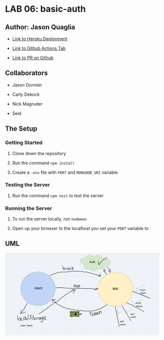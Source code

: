 # LAB 06: basic-auth

## Author: Jason Quaglia

- [Link to Heroku Deployment](https://basic-auth-jquaglia.herokuapp.com/)

- [Link to Github Actions Tab](https://github.com/jquaglia/basic-auth/actions)

- [Link to PR on Github](https://github.com/jquaglia/basic-auth/pull/2)

## Collaborators

- Jason Dormier

- Carly Dekock

- Nick Magruder

- Seid

## The Setup

### Getting Started

1. Clone down the repository

1. Run the command `npm install`

1. Create a `.env` file with `PORT` and `MONGODB_URI` variable

### Testing the Server

1. Run the command `npm test` to test the server

### Running the Server

1. To run the server locally, run `nodemon`

1. Open up your browser to the localhost you set your `PORT` variable to

## UML

![UML Diagram](./assets/UML.png)
